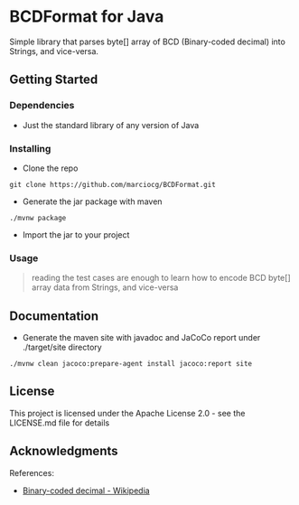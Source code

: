 # BCDFormat for Java

Simple library that parses byte[] array of BCD (Binary-coded decimal) into Strings, and vice-versa.

## Getting Started

### Dependencies

* Just the standard library of any version of Java

### Installing

* Clone the repo
```
git clone https://github.com/marciocg/BCDFormat.git
```
* Generate the jar package with maven
```
./mvnw package
```
* Import the jar to your project

### Usage
> reading the test cases are enough to learn how to encode BCD byte[] array data from Strings, and vice-versa


## Documentation

* Generate the maven site with javadoc and JaCoCo report under ./target/site directory
```
./mvnw clean jacoco:prepare-agent install jacoco:report site
```

## License

This project is licensed under the Apache License 2.0 - see the LICENSE.md file for details

## Acknowledgments

References:
* [Binary-coded decimal - Wikipedia](https://en.wikipedia.org/wiki/Binary-coded_decimal)